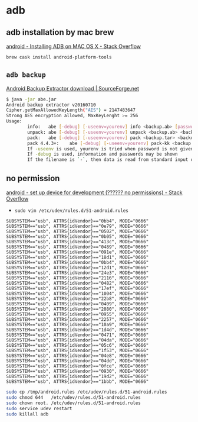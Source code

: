 # adb

## adb installation by mac brew

[android - Installing ADB on MAC OS X - Stack Overflow](https://stackoverflow.com/questions/31374085/installing-adb-on-mac-os-x)

```bash
brew cask install android-platform-tools
```

## `adb backup`

[Android Backup Extractor download | SourceForge.net](https://sourceforge.net/projects/adbextractor/)

```bash
$ java -jar abe.jar
Android backup extractor v20160710
Cipher.getMaxAllowedKeyLength("AES") = 2147483647
Strong AES encryption allowed, MaxKeyLenght >= 256
Usage:
        info:   abe [-debug] [-useenv=yourenv] info <backup.ab> [password]
        unpack: abe [-debug] [-useenv=yourenv] unpack <backup.ab> <backup.tar> [password]
        pack:   abe [-debug] [-useenv=yourenv] pack <backup.tar> <backup.ab> [password]
        pack 4.4.3+:    abe [-debug] [-useenv=yourenv] pack-kk <backup.tar> <backup.ab> [password]
        If -useenv is used, yourenv is tried when password is not given
        If -debug is used, information and passwords may be shown
        If the filename is `-`, then data is read from standard input or written to standard output
```



## no permission 

[android - set up device for development (?????? no permissions) - Stack Overflow](http://stackoverflow.com/questions/9210152/set-up-device-for-development-no-permissions)

- `sudo vim /etc/udev/rules.d/51-android.rules`

```
SUBSYSTEM=="usb", ATTRS{idVendor}=="0bb4", MODE="0666"
SUBSYSTEM=="usb", ATTRS{idVendor}=="0e79", MODE="0666"
SUBSYSTEM=="usb", ATTRS{idVendor}=="0502", MODE="0666"
SUBSYSTEM=="usb", ATTRS{idVendor}=="0b05", MODE="0666"
SUBSYSTEM=="usb", ATTRS{idVendor}=="413c", MODE="0666"
SUBSYSTEM=="usb", ATTRS{idVendor}=="0489", MODE="0666"
SUBSYSTEM=="usb", ATTRS{idVendor}=="091e", MODE="0666"
SUBSYSTEM=="usb", ATTRS{idVendor}=="18d1", MODE="0666"
SUBSYSTEM=="usb", ATTRS{idVendor}=="0bb4", MODE="0666"
SUBSYSTEM=="usb", ATTRS{idVendor}=="12d1", MODE="0666"
SUBSYSTEM=="usb", ATTRS{idVendor}=="24e3", MODE="0666"
SUBSYSTEM=="usb", ATTRS{idVendor}=="2116", MODE="0666"
SUBSYSTEM=="usb", ATTRS{idVendor}=="0482", MODE="0666"
SUBSYSTEM=="usb", ATTRS{idVendor}=="17ef", MODE="0666"
SUBSYSTEM=="usb", ATTRS{idVendor}=="1004", MODE="0666"
SUBSYSTEM=="usb", ATTRS{idVendor}=="22b8", MODE="0666"
SUBSYSTEM=="usb", ATTRS{idVendor}=="0409", MODE="0666"
SUBSYSTEM=="usb", ATTRS{idVendor}=="2080", MODE="0666"
SUBSYSTEM=="usb", ATTRS{idVendor}=="0955", MODE="0666"
SUBSYSTEM=="usb", ATTRS{idVendor}=="2257", MODE="0666"
SUBSYSTEM=="usb", ATTRS{idVendor}=="10a9", MODE="0666"
SUBSYSTEM=="usb", ATTRS{idVendor}=="1d4d", MODE="0666"
SUBSYSTEM=="usb", ATTRS{idVendor}=="0471", MODE="0666"
SUBSYSTEM=="usb", ATTRS{idVendor}=="04da", MODE="0666"
SUBSYSTEM=="usb", ATTRS{idVendor}=="05c6", MODE="0666"
SUBSYSTEM=="usb", ATTRS{idVendor}=="1f53", MODE="0666"
SUBSYSTEM=="usb", ATTRS{idVendor}=="04e8", MODE="0666"
SUBSYSTEM=="usb", ATTRS{idVendor}=="04dd", MODE="0666"
SUBSYSTEM=="usb", ATTRS{idVendor}=="0fce", MODE="0666"
SUBSYSTEM=="usb", ATTRS{idVendor}=="0930", MODE="0666"
SUBSYSTEM=="usb", ATTRS{idVendor}=="19d2", MODE="0666"
SUBSYSTEM=="usb", ATTRS{idVendor}=="1bbb", MODE="0666"
```

```bash
sudo cp /tmp/android.rules /etc/udev/rules.d/51-android.rules
sudo chmod 644   /etc/udev/rules.d/51-android.rules
sudo chown root. /etc/udev/rules.d/51-android.rules
sudo service udev restart
sudo killall adb
```
